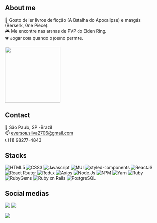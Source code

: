 ## About me

📖 Gosto de ler livros de ficção (A Batalha do Apocalipse) e mangás (Berserk, One Piece). <br>
🎮 Me encontre nas arenas de PVP do Elden Ring. <br>
⚽ Jogar bola quando o joelho permite. <br>

<img height="180em" src="https://github-readme-stats.vercel.app/api/top-langs/?username=eversilva&layout=compact&theme=github_dark"/>

## Contact
📍 São Paulo, SP -Brazil <br>
📫 everson.silva2706@gmail.com <br>
📞 (11) 98277-4843

  
## Stacks
![HTML5](https://img.shields.io/badge/-HTML5-333333?style=flat&logo=HTML5)
![CSS3](https://img.shields.io/badge/-CSS3-333333?style=flat&logo=CSS3)
![Javascript](https://img.shields.io/badge/-Javascript-333333?style=flat&logo=Javascript)
![MUI](https://img.shields.io/badge/-MUI-333333?style=flat&logo=MUI)
![styled-components](https://img.shields.io/badge/-StyledComponents-333333?style=flat&logo=styledcomponents)
![ReactJS](https://img.shields.io/badge/-ReactJS-333333?style=flat&logo=React)
![React Router](https://img.shields.io/badge/-React%20Router-333333?style=flat&logo=ReactRouter)
![Redux](https://img.shields.io/badge/-React_Redux-333333?style=flat&logo=Redux)
![Axios](https://img.shields.io/badge/-Axios-333333?style=flat&logo=Axios)
![Node.Js](https://img.shields.io/badge/-Node.Js-333333?style=flat&logo=Node.Js)
![NPM](https://img.shields.io/badge/-NPM-333333?style=flat&logo=NPM)
![Yarn](https://img.shields.io/badge/-Yarn-333333?style=flat&logo=Yarn)
![Ruby](https://img.shields.io/badge/-Ruby-333333?style=flat&logo=Ruby)
![RubyGems](https://img.shields.io/badge/-RubyGems-333333?style=flat&logo=RubyGems)
![Ruby on Rails](https://img.shields.io/badge/-Ruby%20on%20Rails-333333?style=flat&logo=Ruby%20on%20Rails)
![PostgreSQL](https://img.shields.io/badge/-PostgreSQL-333333?style=flat&logo=PostgreSQL)

## Social medias
<div> 
  <a href="https://www.instagram.com/eversonsilva2706/_" target="_blank"><img src="https://img.shields.io/badge/-Instagram-%23E4405F?style=for-the-badge&logo=instagram&logoColor=white" target="_blank"></a>
  <a href="https://www.linkedin.com/in/everson-barbosa-da-silva-developer/" target="_blank"><img src="https://img.shields.io/badge/-LinkedIn-%230077B5?style=for-the-badge&logo=linkedin&logoColor=white" target="_blank"></a>  
</div>

<p align="left">
  <a href="https://github.com/eversilva/?tab=follow" >
    <img src="https://img.shields.io/github/followers/eversilva?label=Follow&style=social" />
  </a> 
</p>
